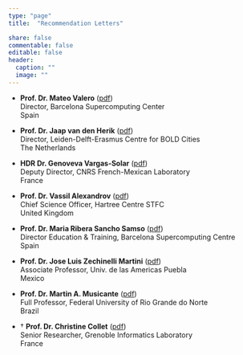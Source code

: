 ```yaml
---
type: "page"
title:  "Recommendation Letters"

share: false
commentable: false
editable: false
header:
  caption: ""
  image: ""
---
```


   - **Prof. Dr. Mateo Valero** ([pdf](https://drive.google.com/file/d/1-RXVf9Qo04n-N5Yy4QaBaN5L7Xpr-AJX/view?usp=sharing))    
     Director, Barcelona Supercomputing Center   
     Spain

   - **Prof. Dr. Jaap van den Herik** ([pdf](https://drive.google.com/file/d/1-Sidn0gduk_8aRmOoIMMPwofsE7TUJed/view?usp=sharing))      
     Director, Leiden-Delft-Erasmus Centre for BOLD Cities   
     The Netherlands

   - **HDR Dr. Genoveva Vargas-Solar** ([pdf](https://drive.google.com/file/d/1-GXxP0KnRkxF0hj_wpQCt12BA94UMLh5/view?usp=sharing))    
     Deputy Director, CNRS French-Mexican Laboratory   
     France

   - **Prof. Dr. Vassil Alexandrov** ([pdf](https://drive.google.com/file/d/1-F_AM58KeIy_MXhInV3sVryqKdfL3Yof/view?usp=sharing))      
      Chief Science Officer, Hartree Centre STFC   
      United Kingdom

   - **Prof. Dr. Maria Ribera Sancho Samso** ([pdf](https://drive.google.com/file/d/1-IM-_lQ985Xlo0FsFwEcQgfQ6TSqRKKg/view?usp=sharing))     
      Director Education & Training, Barcelona Supercomputing Centre   
      Spain

   - **Prof. Dr. Jose Luis Zechinelli Martini** ([pdf](https://drive.google.com/file/d/1-1CT637PizJ5YMjixyB1Dx-qUszh4wZb/view?usp=sharing))    
      Associate Professor, Univ. de las Americas Puebla    
      Mexico

   - **Prof. Dr. Martin A. Musicante** ([pdf](https://drive.google.com/file/d/1-i6Qs-1lpVbw4voA2_Njo_SwjL9u2ixw/view?usp=sharing))    
      Full Professor, Federal University of Rio Grande do Norte    
      Brazil

   - † **Prof. Dr. Christine Collet** ([pdf](https://drive.google.com/file/d/1-Rd-NKt0ej-6t6bMNMNv8Jnsbl-tWiMR/view?usp=sharing))    
      Senior Researcher, Grenoble Informatics Laboratory    
      France
